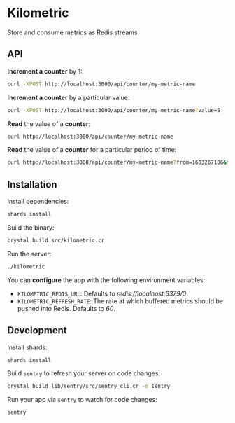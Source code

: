 # Kilometric

Store and consume metrics as Redis streams.

## API

**Increment a counter** by 1:

```sh
curl -XPOST http://localhost:3000/api/counter/my-metric-name
```

**Increment a counter** by a particular value:

```sh
curl -XPOST http://localhost:3000/api/counter/my-metric-name?value=5
```

**Read** the value of a **counter**:

```sh
curl http://localhost:3000/api/counter/my-metric-name
```

**Read** the value of a **counter** for a particular period of time:

```sh
curl http://localhost:3000/api/counter/my-metric-name?from=1603267106&to=1603268201
```

## Installation

Install dependencies:

```sh
shards install
```

Build the binary:

```sh
crystal build src/kilometric.cr
```

Run the server:

```sh
./kilometric
```

You can **configure** the app with the following environment variables:

- `KILOMETRIC_REDIS_URL`: Defaults to *redis://localhost:6379/0*.
- `KILOMETRIC_REFRESH_RATE`: The rate at which buffered metrics should be pushed into Redis. Defaults to *60*.

## Development

Install shards:

```sh
shards install
```

Build `sentry` to refresh your server on code changes:

```sh
crystal build lib/sentry/src/sentry_cli.cr -o sentry
```

Run your app via `sentry` to watch for code changes:

```sh
sentry
```
